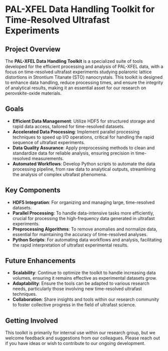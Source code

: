 # PAL-XFEL Data Handling Toolkit for Time-Resolved Ultrafast Experiments

## Project Overview
The **PAL-XFEL Data Handling Toolkit** is a specialized suite of tools developed for the efficient processing and analysis of PAL-XFEL data, with a focus on time-resolved ultrafast experiments studying polaronic lattice distortions in Strontium Titanate (STO) nanocrystals. This toolkit is designed to enhance data handling, reduce processing times, and ensure the integrity of analytical results, making it an essential asset for our research on perovskite-oxide materials.

## Goals
- **Efficient Data Management**: Utilize HDF5 for structured storage and rapid data access, tailored for time-resolved datasets.
- **Accelerated Data Processing**: Implement parallel processing techniques to speed up I/O operations, critical for handling the rapid sequence of ultrafast experiments.
- **Data Quality Assurance**: Apply preprocessing methods to clean and standardize data for reliable analysis, ensuring precision in time-resolved measurements.
- **Automated Workflows**: Develop Python scripts to automate the data processing pipeline, from raw data to analytical outputs, streamlining the analysis of complex ultrafast phenomena.

## Key Components
- **HDF5 Integration**: For organizing and managing large, time-resolved datasets.
- **Parallel Processing**: To handle data-intensive tasks more efficiently, crucial for processing the high-frequency data generated in ultrafast experiments.
- **Preprocessing Algorithms**: To remove anomalies and normalize data, essential for maintaining the accuracy of time-resolved analyses.
- **Python Scripts**: For automating data workflows and analysis, facilitating the rapid interpretation of ultrafast experimental results.

## Future Enhancements
- **Scalability**: Continue to optimize the toolkit to handle increasing data volumes, ensuring it remains effective as experimental datasets grow.
- **Adaptability**: Ensure the tools can be adapted to various research needs, particularly those involving new time-resolved ultrafast techniques.
- **Collaboration**: Share insights and tools within our research community to foster collective progress in the field of ultrafast science.

## Getting Involved
This toolkit is primarily for internal use within our research group, but we welcome feedback and suggestions from our colleagues. Please reach out if you have ideas or wish to contribute to our ongoing development.
